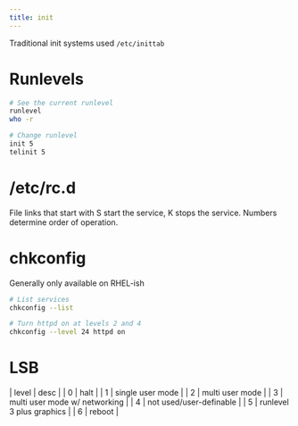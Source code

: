 ```yaml
---
title: init
---
```


Traditional init systems used `/etc/inittab`

# Runlevels

```bash
# See the current runlevel
runlevel
who -r

# Change runlevel
init 5
telinit 5
```

# /etc/rc.d

File links that start with S start the service, K stops the service. Numbers determine order of operation.

# chkconfig

Generally only available on RHEL-ish

```bash
# List services
chkconfig --list

# Turn httpd on at levels 2 and 4
chkconfig --level 24 httpd on
```

# LSB

| level | desc |
| 0 | halt |
| 1 | single user mode |
| 2 | multi user mode |
| 3 | multi user mode w/ networking |
| 4 | not used/user-definable |
| 5 | runlevel 3 plus graphics |
| 6 | reboot |
